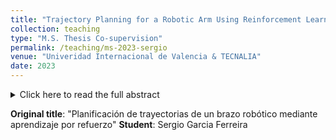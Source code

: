 ```yaml
---
title: "Trajectory Planning for a Robotic Arm Using Reinforcement Learning"
collection: teaching
type: "M.S. Thesis Co-supervision"
permalink: /teaching/ms-2023-sergio
venue: "Univeridad Internacional de Valencia & TECNALIA"
date: 2023
---
```


<details>
  <summary>Click here to read the full abstract</summary>
  Reinforcement Learning has brought about a transformation in robotics, thanks to its ability to develop efficient control techniques through autonomous learning. In particular, Reinforcement Learning has proven to be successful in tasks such as reaching objects with robotic arms. In this work, a solution is developed for training this task in simulated environments, and an experimental setup is established to compare the performance of various model-free algorithms. It is demonstrated that PPO achieves the best results, while SAC exhibits instability in environments with Dense rewards. Furthermore, it is concluded that a Sparse reward is sufficient to solve the task in environments with a precision of 5 cm.
</details>

**Original title**: "Planificación de trayectorias de un brazo robótico mediante aprendizaje por refuerzo"
**Student**: Sergio Garcia Ferreira

